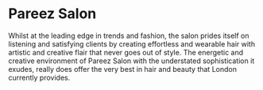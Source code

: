# Pareez Salon

Whilst at the leading edge in trends and fashion, the salon prides itself on listening and satisfying clients by creating effortless and wearable hair with artistic and creative flair that never goes out of style. The energetic and creative environment of Pareez Salon with the understated sophistication it exudes, really does offer the very best in hair and beauty that London currently provides.
